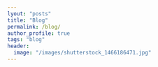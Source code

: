 ```yaml
---
lyout: "posts"
title: "Blog"
permalink: /blog/
author_profile: true
tags: "blog"
header:
  image: "/images/shutterstock_1466186471.jpg"
---
```


